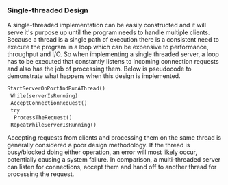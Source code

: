 ### Single-threaded Design

A single-threaded implementation can be easily constructed and it will serve it's purpose up until the program needs to handle multiple clients. Because a thread is a single path of execution there is a consistent need to execute the program in a loop which can be expensive to performance, throughput and I/O. So when implementing a single threaded server, a loop has to be executed that constantly listens to incoming connection requests and also has the job of processing them. Below is pseudocode to demonstrate what happens when this design is implemented.      

`StartServerOnPortAndRunAThread()`   
&nbsp;&nbsp;`While(serverIsRunning)`   
&nbsp;&nbsp;`AcceptConnectionRequest()`   
&nbsp;&nbsp;`try`   
&nbsp;&nbsp;&nbsp;&nbsp;`ProcessTheRequest()`   
&nbsp;&nbsp;`RepeatWhileServerIsRunning()`   

Accepting requests from clients and processing them on the same thread is generally considered a poor design methodology. If the thread is busy/blocked doing either operation, an error will most likely occur, potentially causing a system failure. In comparison, a multi-threaded server can listen for connections, accept them and hand off to another thread for processing the request.

